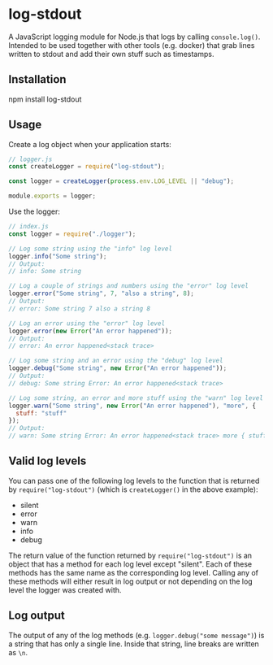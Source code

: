 # log-stdout

A JavaScript logging module for Node.js that logs by calling `console.log()`.
Intended to be used together with other tools (e.g. docker) that grab lines
written to stdout and add their own stuff such as timestamps.

## Installation

npm install log-stdout

## Usage

Create a log object when your application starts:

```js
// logger.js
const createLogger = require("log-stdout");

const logger = createLogger(process.env.LOG_LEVEL || "debug");

module.exports = logger;
```

Use the logger:

```js
// index.js
const logger = require("./logger");

// Log some string using the "info" log level
logger.info("Some string");
// Output:
// info: Some string

// Log a couple of strings and numbers using the "error" log level
logger.error("Some string", 7, "also a string", 8);
// Output:
// error: Some string 7 also a string 8

// Log an error using the "error" log level
logger.error(new Error("An error happened"));
// Output:
// error: An error happened<stack trace>

// Log some string and an error using the "debug" log level
logger.debug("Some string", new Error("An error happened"));
// Output:
// debug: Some string Error: An error happened<stack trace>

// Log some string, an error and more stuff using the "warn" log level
logger.warn("Some string", new Error("An error happened"), "more", {
  stuff: "stuff"
});
// Output:
// warn: Some string Error: An error happened<stack trace> more { stuff: 'stuff'}
```

## Valid log levels

You can pass one of the following log levels to the function that is returned by
`require("log-stdout")` (which is `createLogger()` in the above example):

- silent
- error
- warn
- info
- debug

The return value of the function returned by `require("log-stdout")` is an
object that has a method for each log level except "silent". Each of these
methods has the same name as the corresponding log level. Calling any of these
methods will either result in log output or not depending on the log level the
logger was created with.

## Log output

The output of any of the log methods (e.g. `logger.debug("some message")`)
is a string that has only a single line. Inside that string, line breaks
are written as `\n`.
